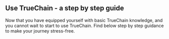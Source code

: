 ## Use TrueChain - a step by step guide
Now that you have equipped yourself with basic TrueChain knowledge, and you cannot wait to start to use TrueChain. Find below step by step guidance to make your journey stress-free.